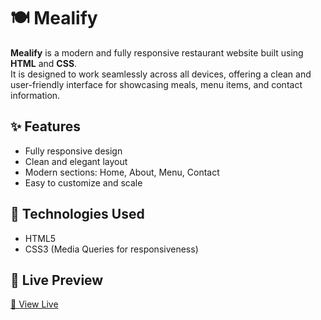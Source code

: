 # 🍽️ Mealify

**Mealify** is a modern and fully responsive restaurant website built using **HTML** and **CSS**.  
It is designed to work seamlessly across all devices, offering a clean and user-friendly interface for showcasing meals, menu items, and contact information.

## ✨ Features

- Fully responsive design
- Clean and elegant layout
- Modern sections: Home, About, Menu, Contact
- Easy to customize and scale

## 🔧 Technologies Used

- HTML5  
- CSS3 (Media Queries for responsiveness)

## 📌 Live Preview

[🔗 View Live](https://mohamed25-ai.github.io/Mealify/)
